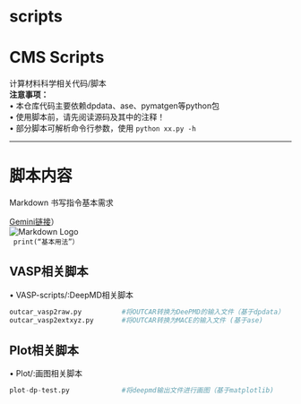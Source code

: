 # scripts
# CMS Scripts
计算材料科学相关代码/脚本  
**注意事项：**  
• 本仓库代码主要依赖dpdata、ase、pymatgen等python包    
• 使用脚本前，请先阅读源码及其中的注释！  
• 部分脚本可解析命令行参数，使用 `python xx.py -h`  

---
# 脚本内容  




Markdown 书写指令基本需求  

[Gemini链接](https://gemini.google.com/app/25f8fe3324929ac5)）  
![Markdown Logo](https://markdown.com.cn/images/logo.png)  
` print(“基本用法”）`

## VASP相关脚本
• VASP-scripts/:DeepMD相关脚本
```python
outcar_vasp2raw.py          #将OUTCAR转换为DeePMD的输入文件（基于dpdata）
outcar_vasp2extxyz.py       #将OUTCAR转换为MACE的输入文件 (基于ase)

```
## Plot相关脚本
• Plot/:画图相关脚本
```python
plot-dp-test.py             #将deepmd输出文件进行画图（基于matplotlib)
```
